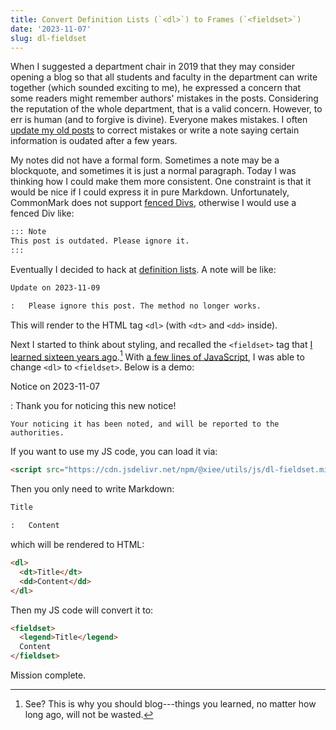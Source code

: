 ```yaml
---
title: Convert Definition Lists (`<dl>`) to Frames (`<fieldset>`)
date: '2023-11-07'
slug: dl-fieldset
---
```


When I suggested a department chair in 2019 that they may consider opening a
blog so that all students and faculty in the department can write together
(which sounded exciting to me), he expressed a concern that some readers might
remember authors' mistakes in the posts. Considering the reputation of the whole
department, that is a valid concern. However, to err is human (and to forgive is
divine). Everyone makes mistakes. I often [update my old
posts](https://github.com/yihui/yihui.org/commit/75cafe6) to correct mistakes or
write a note saying certain information is oudated after a few years.

My notes did not have a formal form. Sometimes a note may be a blockquote, and
sometimes it is just a normal paragraph. Today I was thinking how I could make
them more consistent. One constraint is that it would be nice if I could express
it in pure Markdown. Unfortunately, CommonMark does not support [fenced
Divs](https://pandoc.org/MANUAL.html#extension-fenced_divs), otherwise I would
use a fenced Div like:

``` md
::: Note
This post is outdated. Please ignore it.
:::
```

Eventually I decided to hack at [definition
lists](https://pandoc.org/MANUAL.html#definition-lists). A note will be like:

``` md
Update on 2023-11-09

:   Please ignore this post. The method no longer works.
```

This will render to the HTML tag `<dl>` (with `<dt>` and `<dd>` inside).

Next I started to think about styling, and recalled the `<fieldset>` tag that [I
learned sixteen years ago](/cn/2007/09/notes-on-firefox-ie-and-fieldset/).[^1]
With [a few lines of
JavaScript](https://github.com/yihui/misc.js/blob/main/js/dl-fieldset.js), I was
able to change `<dl>` to `<fieldset>`. Below is a demo:

[^1]: See? This is why you should blog---things you learned, no matter how long
    ago, will not be wasted.

Notice on 2023-11-07

:   Thank you for noticing this new notice!

    Your noticing it has been noted, and will be reported to the authorities.

If you want to use my JS code, you can load it via:

``` html
<script src="https://cdn.jsdelivr.net/npm/@xiee/utils/js/dl-fieldset.min.js" defer></script>
```

Then you only need to write Markdown:

``` md
Title

:   Content
```

which will be rendered to HTML:

``` html
<dl>
  <dt>Title</dt>
  <dd>Content</dd>
</dl>
```

Then my JS code will convert it to:

``` html
<fieldset>
  <legend>Title</legend>
  Content
</fieldset>
```

Mission complete.

